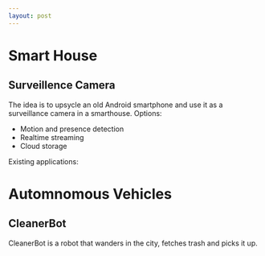 ```yaml
---
layout: post
---
```


# Smart House
## Surveillence Camera
The idea is to upsycle an old Android smartphone and use it as a surveillance camera in a smarthouse. 
Options: 
- Motion and presence detection
- Realtime streaming
- Cloud storage

Existing applications: 


# Automnomous Vehicles
## CleanerBot
CleanerBot is a robot that wanders in the city, fetches trash and picks it up. 


